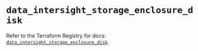 # `data_intersight_storage_enclosure_disk`

Refer to the Terraform Registry for docs: [`data_intersight_storage_enclosure_disk`](https://registry.terraform.io/providers/ciscodevnet/intersight/1.0.71/docs/data-sources/storage_enclosure_disk).

